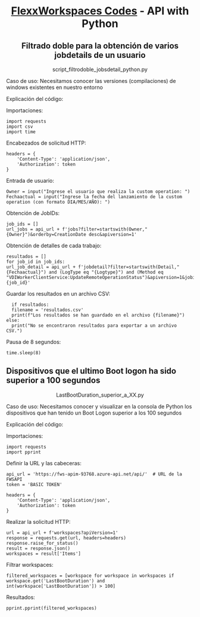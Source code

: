 <div align="center">
  </a>
  <h1><a href="https://github.com/jonysky2023/FlexxWorkspaces_examples/">FlexxWorkspaces Codes</a> - API with Python</h1>

## Filtrado doble para la obtención de varios jobdetails de un usuario
script_filtrodoble_jobsdetail_python.py</div>

Caso de uso:
Necesitamos conocer las versiones (compilaciones) de windows existentes en nuestro entorno 

Explicación del código:

Importaciones:

    import requests
    import csv
    import time

Encabezados de solicitud HTTP:

    headers = {
        'Content-Type': 'application/json',
        'Authorization': token
    }
    
Entrada de usuario:

    Owner = input("Ingrese el usuario que realiza la custom operation: ")
    Fechaactual = input("Ingrese la fecha del lanzamiento de la custom operation (con formato DIA/MES/AÑO): ")

Obtención de JobIDs:

    job_ids = []
    url_jobs = api_url + f'jobs?filter=startswith(Owner,"{Owner}")&orderby=CreationDate desc&apiversion=1'
    
Obtención de detalles de cada trabajo:

    resultados = []
    for job_id in job_ids:
    url_job_detail = api_url + f'jobdetail?filter=startswith(Detail,"{Fechaactual}") and (LogType eq "{Logtype}") and (Method eq "VDIWorkerClientService:UpdateRemoteOperationStatus")&apiversion=1&jobid={job_id}'

Guardar los resultados en un archivo CSV:

      if resultados:
      filename = 'resultados.csv'
      print(f"Los resultados se han guardado en el archivo {filename}")
    else:
      print("No se encontraron resultados para exportar a un archivo CSV.")

Pausa de 8 segundos:

    time.sleep(8)


## Dispositivos que el ultimo Boot logon ha sido superior a 100 segundos
<div align="center">LastBootDuration_superior_a_XX.py</div>

Caso de uso:
Necesitamos conocer y visualizar en la consola de Python los dispositivos que han tenido un Boot Logon superior a los 100 segundos

Explicación del código:

Importaciones:

    import requests
    import pprint

Definir la URL y las cabeceras:

    api_url = 'https://fws-apim-93768.azure-api.net/api/'  # URL de la FWSAPI
    token = 'BASIC TOKEN'

    headers = {
        'Content-Type': 'application/json',
        'Authorization': token
    }

Realizar la solicitud HTTP:

    url = api_url + f'workspaces?apiVersion=1'  
    response = requests.get(url, headers=headers)
    response.raise_for_status()
    result = response.json()
    workspaces = result['Items']

Filtrar workspaces:

    filtered_workspaces = [workspace for workspace in workspaces if workspace.get('LastBootDuration') and int(workspace['LastBootDuration']) > 100]

Resultados:

    pprint.pprint(filtered_workspaces)

    

